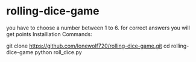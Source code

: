 # rolling-dice-game
you have to choose a number between 1 to 6.
for correct answers you will get points
Installlation Commands:


git clone https://github.com/lonewolf720/rolling-dice-game.git
cd rolling-dice-game
python roll_dice.py
